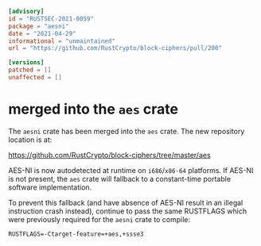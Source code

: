 ```toml
[advisory]
id = "RUSTSEC-2021-0059"
package = "aesni"
date = "2021-04-29"
informational = "unmaintained"
url = "https://github.com/RustCrypto/block-ciphers/pull/200"

[versions]
patched = []
unaffected = []
```

# merged into the `aes` crate

The `aesni` crate has been merged into the `aes` crate. The new repository
location is at:

<https://github.com/RustCrypto/block-ciphers/tree/master/aes>

AES-NI is now autodetected at runtime on `i686`/`x86-64` platforms.
If AES-NI is not present, the `aes` crate will fallback to a constant-time
portable software implementation.

To prevent this fallback (and have absence of AES-NI result in an illegal
instruction crash instead), continue to pass the same RUSTFLAGS which were
previously required for the `aesni` crate to compile:

```
RUSTFLAGS=-Ctarget-feature=+aes,+ssse3
```
